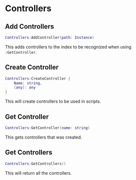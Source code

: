 # Controllers

## Add Controllers
```lua
Controllers:AddController(path: Instance)
```
This adds controllers to the index to be recognized when using `:GetController`.

## Create Controller
```lua
Controllers:CreateController {
    Name: string,
    [any]: any
}
```

This will create controllers to be used in scripts.

## Get Controller
```lua
Controllers:GetController(name: string)
```

This gets controllers that was created.

## Get Controllers
```lua
Controllers:GetControllers()
```

This will return all the controllers.